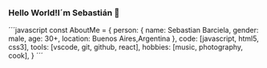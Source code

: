 ### Hello World!I´m Sebastián 👋

´´´javascript
const AboutMe = {
  person: {
   name: Sebastian Barciela,
   gender: male,
   age: 30+,
   location: Buenos Aires,Argentina
   },
  code: [javascript, html5, css3],
  tools: [vscode, git, github, react],
  hobbies: [music, photography, cook], 
}
´´´

